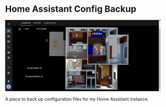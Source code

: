 # Home Assistant Config Backup
![Screenshot](config/Screenshot.png)

A place to back up configuration files for my Home Assistant instance.
